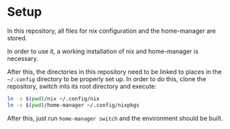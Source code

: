 # Setup

In this repository, all files for nix configuration and the home-manager are stored.

In order to use it, a working installation of nix and home-manager is necessary.

After this, the directories in this repository need to be linked to places in the
`~/.config` directory to be properly set up. In order to do this, clone the
repository, switch into its root directory and execute:

```bash
ln -s $(pwd)/nix ~/.config/nix
ln -s $(pwd)/home-manager ~/.config/nixpkgs
```

After this, just run `home-manager switch` and the environment should be built.
